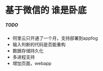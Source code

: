 基于微信的 谁是卧底
====

##### TODO
- 阿里云只开通了一个月，支持部署到appfog
- 输入判断的代码是否能重构
- 数据存储持久化
- 多进程支持
- 增加页面，webapp

